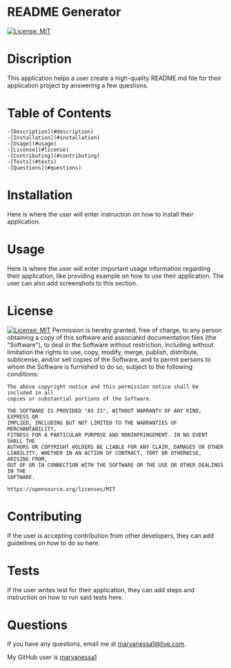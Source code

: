 
# README Generator

[![License: MIT](https://img.shields.io/badge/License-MIT-yellow.svg)](https://opensource.org/licenses/MIT)


# Discription
This application helps a user create a high-quality README.md file for their application project by answering a few questions.

# Table of Contents


    -[Description](#description)
    -[Installation](#installation)
    -[Usage](#usage)
    -[License](#license)
    -[Contributing](#contributing)
    -[Tests](#tests)
    -[Questions](#questions)
    

# Installation

Here is where the user will enter instruction on how to install their application.

# Usage

Here is where the user will enter important usage information regarding their application, like providing example on how to use their application.  The user can also add screenshots to this section.

# License

[![License: MIT](https://img.shields.io/badge/License-MIT-yellow.svg)](https://opensource.org/licenses/MIT)
    Permission is hereby granted, free of charge, to any person obtaining a copy
    of this software and associated documentation files (the "Software"), to deal
    in the Software without restriction, including without limitation the rights
    to use, copy, modify, merge, publish, distribute, sublicense, and/or sell
    copies of the Software, and to permit persons to whom the Software is
    furnished to do so, subject to the following conditions:

    The above copyright notice and this permission notice shall be included in all
    copies or substantial portions of the Software.

    THE SOFTWARE IS PROVIDED "AS IS", WITHOUT WARRANTY OF ANY KIND, EXPRESS OR
    IMPLIED, INCLUDING BUT NOT LIMITED TO THE WARRANTIES OF MERCHANTABILITY,
    FITNESS FOR A PARTICULAR PURPOSE AND NONINFRINGEMENT. IN NO EVENT SHALL THE
    AUTHORS OR COPYRIGHT HOLDERS BE LIABLE FOR ANY CLAIM, DAMAGES OR OTHER
    LIABILITY, WHETHER IN AN ACTION OF CONTRACT, TORT OR OTHERWISE, ARISING FROM,
    OUT OF OR IN CONNECTION WITH THE SOFTWARE OR THE USE OR OTHER DEALINGS IN THE
    SOFTWARE.
    
    https://opensource.org/licenses/MIT

# Contributing

If the user is accepting contribution from other developers, they can add guidelines on how to do so here.

# Tests

If the user writes test for their application, they can add steps and instruction on how to run said tests here.

# Questions


  If you have any questions, email me at [marvanessa1@live.com](mailto:marvanessa1@live.com).

  My GitHub user is [marvanessa1](https://github.com/marvanessa1)
  
